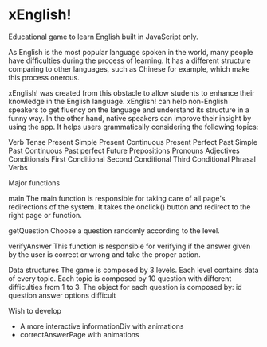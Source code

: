 # xEnglish!
Educational game to learn English built in JavaScript only.

As English is the most popular language spoken in the world, many people have
difficulties during the process of learning. It has a different structure
comparing to other languages, such as Chinese for example, which make this
process onerous.

xEnglish! was created from this obstacle to allow students to enhance their
knowledge in the English language. xEnglish! can help non-English speakers to
get fluency on the language and understand its structure in a funny way. In the
other hand, native speakers can improve their insight by using the app. It helps
users grammatically considering the following topics:

  Verb Tense
    Present Simple
    Present Continuous
    Present Perfect
    Past Simple
    Past Continuous
    Past perfect
    Future
  Prepositions
  Pronouns
  Adjectives
  Conditionals
    First Conditional
    Second Conditional
    Third Conditional
  Phrasal Verbs

Major functions

main
The main function is responsible for taking care of all page's redirections of the
system. It takes the onclick() button and redirect to the right page or function.

getQuestion
Choose a question randomly according to the level.

verifyAnswer
This function is responsible for verifying if the answer given by the user is correct
or wrong and take the proper action.

Data structures
The game is composed by 3 levels.
Each level contains data of every topic.
Each topic is composed by 10 question with different difficulties from 1 to 3.
The object for each question is composed by:
  id
  question
  answer
  options
  difficult

Wish to develop
- A more interactive informationDiv with animations
- correctAnswerPage with animations 

